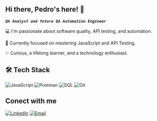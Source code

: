 ## Hi there, Pedro's here! 👋
***`QA Analyst and future QA Automation Engineer`***

💻 I'm passionate about software quality, API testing, and automation.

🎯 Currently focused on mastering JavaScript and API Testing.

✨ Curious, a lifelong learner, and a technology enthusiast.
<br>

## 🛠️ Tech Stack

![JavaScript](https://img.shields.io/badge/JavaScript-F7DF1E?logo=javascript&logoColor=black&style=flat)
![Postman](https://img.shields.io/badge/Postman-FF6C37?logo=postman&logoColor=white&style=flat)
![SQL](https://img.shields.io/badge/SQL-4479A1?logo=postgresql&logoColor=white&style=flat)
![Git](https://img.shields.io/badge/Git-F05032?logo=git&logoColor=white&style=flat)
<br>

## Conect with me
[![LinkedIn](https://img.shields.io/badge/LinkedIn-blue?logo=linkedin&logoColor=white)](https://linkedin.com/in/pedrovianaqa/)
[![Email](https://img.shields.io/badge/Email-D14836?logo=gmail&logoColor=white)](mailto:pedro.viana23@hotmail.com.com)
